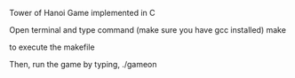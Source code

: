 Tower of Hanoi Game implemented in C

Open terminal and type command (make sure you have gcc installed)
	make

to execute the makefile

Then, run the game by typing,
./gameon

